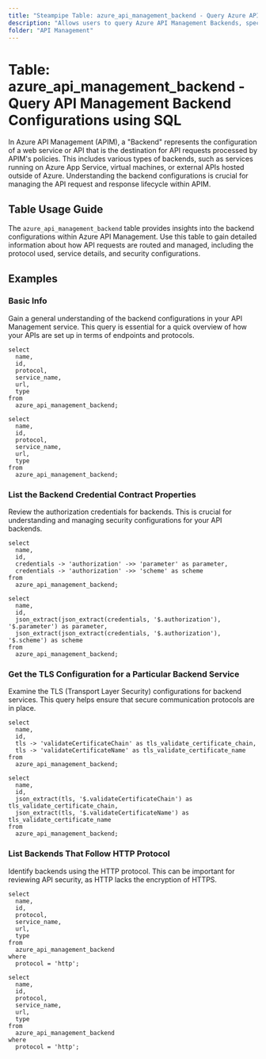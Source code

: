```yaml
---
title: "Steampipe Table: azure_api_management_backend - Query Azure API Management Backends using SQL"
description: "Allows users to query Azure API Management Backends, specifically providing access to configuration details, service details, and backend settings."
folder: "API Management"
---
```


# Table: azure_api_management_backend - Query API Management Backend Configurations using SQL

In Azure API Management (APIM), a "Backend" represents the configuration of a web service or API that is the destination for API requests processed by APIM's policies. This includes various types of backends, such as services running on Azure App Service, virtual machines, or external APIs hosted outside of Azure. Understanding the backend configurations is crucial for managing the API request and response lifecycle within APIM.

## Table Usage Guide

The `azure_api_management_backend` table provides insights into the backend configurations within Azure API Management. Use this table to gain detailed information about how API requests are routed and managed, including the protocol used, service details, and security configurations.

## Examples

### Basic Info
Gain a general understanding of the backend configurations in your API Management service. This query is essential for a quick overview of how your APIs are set up in terms of endpoints and protocols.

```sql+postgres
select
  name,
  id,
  protocol,
  service_name,
  url,
  type
from
  azure_api_management_backend;
```

```sql+sqlite
select
  name,
  id,
  protocol,
  service_name,
  url,
  type
from
  azure_api_management_backend;
```

### List the Backend Credential Contract Properties
Review the authorization credentials for backends. This is crucial for understanding and managing security configurations for your API backends.

```sql+postgres
select
  name,
  id,
  credentials -> 'authorization' ->> 'parameter' as parameter,
  credentials -> 'authorization' ->> 'scheme' as scheme
from
  azure_api_management_backend;
```

```sql+sqlite
select
  name,
  id,
  json_extract(json_extract(credentials, '$.authorization'), '$.parameter') as parameter,
  json_extract(json_extract(credentials, '$.authorization'), '$.scheme') as scheme
from
  azure_api_management_backend;
```

### Get the TLS Configuration for a Particular Backend Service
Examine the TLS (Transport Layer Security) configurations for backend services. This query helps ensure that secure communication protocols are in place.

```sql+postgres
select
  name,
  id,
  tls -> 'validateCertificateChain' as tls_validate_certificate_chain,
  tls -> 'validateCertificateName' as tls_validate_certificate_name
from
  azure_api_management_backend;
```

```sql+sqlite
select
  name,
  id,
  json_extract(tls, '$.validateCertificateChain') as tls_validate_certificate_chain,
  json_extract(tls, '$.validateCertificateName') as tls_validate_certificate_name
from
  azure_api_management_backend;
```

### List Backends That Follow HTTP Protocol
Identify backends using the HTTP protocol. This can be important for reviewing API security, as HTTP lacks the encryption of HTTPS.

```sql+postgres
select
  name,
  id,
  protocol,
  service_name,
  url,
  type
from
  azure_api_management_backend
where
  protocol = 'http';
```

```sql+sqlite
select
  name,
  id,
  protocol,
  service_name,
  url,
  type
from
  azure_api_management_backend
where
  protocol = 'http';
```
